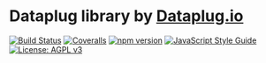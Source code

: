# Dataplug library by [Dataplug.io](https://dataplug.io)

[![Build Status](https://travis-ci.org/dataplug-io/dataplug.svg?branch=master)](https://travis-ci.org/dataplug-io/dataplug)
[![Coveralls](https://img.shields.io/coveralls/dataplug-io/dataplug.svg)]()
[![npm version](https://badge.fury.io/js/%40dataplug%2Fdataplug.svg)](https://badge.fury.io/js/%40dataplug%2Fdataplug)
[![JavaScript Style Guide](https://img.shields.io/badge/code_style-standard-brightgreen.svg)](https://standardjs.com)
[![License: AGPL v3](https://img.shields.io/badge/License-AGPL%20v3-blue.svg)](https://www.gnu.org/licenses/agpl-3.0)
